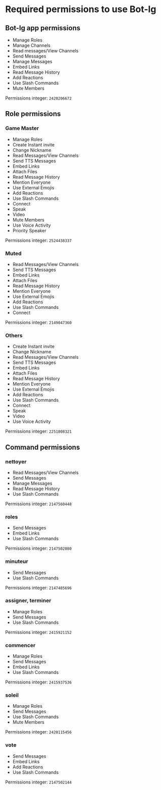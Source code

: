 # Required permissions to use Bot-lg

## Bot-lg app permissions

- Manage Roles
- Manage Channels
- Read messages/View Channels
- Send Messages
- Manage Messages
- Embed Links
- Read Message History
- Add Reactions
- Use Slash Commands
- Mute Members

Permissions integer: `2420206672`

## Role permissions

### Game Master

- Manage Roles
- Create Instant invite
- Change Nickname
- Read Messages/View Channels
- Send TTS Messages
- Embed Links
- Attach Files
- Read Message History
- Mention Everyone
- Use External Emojis
- Add Reactions
- Use Slash Commands
- Connect
- Speak
- Video
- Mute Members
- Use Voice Activity
- Priority Speaker

Permissions integer: `2524438337`

### Muted

- Read Messages/View Channels
- Send TTS Messages
- Embed Links
- Attach Files
- Read Message History
- Mention Everyone
- Use External Emojis
- Add Reactions
- Use Slash Commands
- Connect

Permissions integer: `2149047360`

### Others

- Create Instant invite
- Change Nickname
- Read Messages/View Channels
- Send TTS Messages
- Embed Links
- Attach Files
- Read Message History
- Mention Everyone
- Use External Emojis
- Add Reactions
- Use Slash Commands
- Connect
- Speak
- Video
- Use Voice Activity

Permissions integer: `2251808321`

## Command permissions

### nettoyer

- Read Messages/View Channels
- Send Messages
- Manage Messages
- Read Message History
- Use Slash Commands

Permissions integer: `2147560448`

### roles

- Send Messages
- Embed Links
- Use Slash Commands

Permissions integer: `2147502080`

### minuteur

- Send Messages
- Use Slash Commands

Permissions integer: `2147485696`

### assigner, terminer

- Manage Roles
- Send Messages
- Use Slash Commands

Permissions integer: `2415921152`

### commencer

- Manage Roles
- Send Messages
- Embed Links
- Use Slash Commands

Permissions integer: `2415937536`

### soleil

- Manage Roles
- Send Messages
- Use Slash Commands
- Mute Members

Permissions integer: `2420115456`

### vote

- Send Messages
- Embed Links
- Add Reactions
- Use Slash Commands

Permissions integer: `2147502144`
